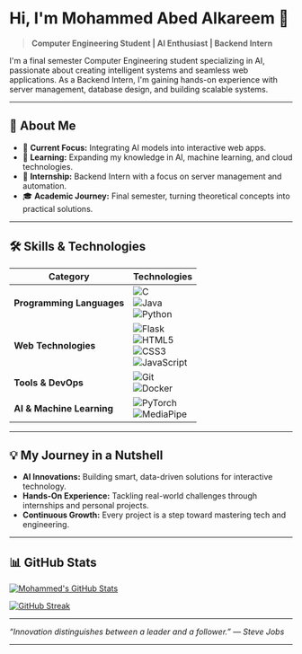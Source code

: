 

# Hi, I'm Mohammed Abed Alkareem 👋

> **Computer Engineering Student | AI Enthusiast | Backend Intern**

I'm a final semester Computer Engineering student specializing in AI, passionate about creating intelligent systems and seamless web applications. As a Backend Intern, I'm gaining hands-on experience with server management, database design, and building scalable systems.

---

## 🚀 About Me

- 🔭 **Current Focus:** Integrating AI models into interactive web apps.
- 🌱 **Learning:** Expanding my knowledge in AI, machine learning, and cloud technologies.
- 💼 **Internship:** Backend Intern with a focus on server management and automation.
- 🎓 **Academic Journey:** Final semester, turning theoretical concepts into practical solutions.

---

## 🛠 Skills & Technologies

| Category                  | Technologies |
|---------------------------|-------------|
| **Programming Languages** | ![C](https://img.shields.io/badge/C-00599C?style=flat&logo=c&logoColor=white) <br> ![Java](https://img.shields.io/badge/Java-ED8B00?style=flat&logo=java&logoColor=white) <br> ![Python](https://img.shields.io/badge/Python-3776AB?style=flat&logo=python&logoColor=white) |
| **Web Technologies**      | ![Flask](https://img.shields.io/badge/Flask-000000?style=flat&logo=flask&logoColor=white) <br> ![HTML5](https://img.shields.io/badge/HTML5-E34F26?style=flat&logo=html5&logoColor=white) <br> ![CSS3](https://img.shields.io/badge/CSS3-1572B6?style=flat&logo=css3&logoColor=white) <br> ![JavaScript](https://img.shields.io/badge/JavaScript-F7DF1E?style=flat&logo=javascript&logoColor=black) |
| **Tools & DevOps**        | ![Git](https://img.shields.io/badge/Git-F05032?style=flat&logo=git&logoColor=white) <br> ![Docker](https://img.shields.io/badge/Docker-2496ED?style=flat&logo=docker&logoColor=white) |
| **AI & Machine Learning** | ![PyTorch](https://img.shields.io/badge/PyTorch-EE4C2C?style=flat&logo=pytorch&logoColor=white) <br> ![MediaPipe](https://img.shields.io/badge/MediaPipe-FFCA28?style=flat) |

---

## 💡 My Journey in a Nutshell

- **AI Innovations:** Building smart, data-driven solutions for interactive technology.
- **Hands-On Experience:** Tackling real-world challenges through internships and personal projects.
- **Continuous Growth:** Every project is a step toward mastering tech and engineering.

---

## 📊 GitHub Stats

[![Mohammed's GitHub Stats](https://github-readme-stats.vercel.app/api?username=Mohammed-Abed-Alkareem&count_private=true&show_icons=true&include_all_commits=true&theme=react)](https://github.com/anuraghazra/github-readme-stats)

[![GitHub Streak](https://streak-stats.demolab.com?user=Mohammed-Abed-Alkareem&theme=dark&date_format=j%20M%5B%20Y%5D)](https://git.io/streak-stats)

---

*“Innovation distinguishes between a leader and a follower.” — Steve Jobs*

---


